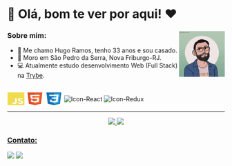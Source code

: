 # 👋 Olá, bom te ver por aqui! ❤

<div>
  <img src="hugo-gif.gif" alt="hugo-gif" width="21%" align="right" />
  
  ### Sobre mim:

  - 🪪 Me chamo Hugo Ramos, tenho 33 anos e sou casado.
  - 🏡 Moro em São Pedro da Serra, Nova Friburgo-RJ.
  - 💻 Atualmente estudo desenvolvimento Web (Full Stack) na [Trybe](https://www.betrybe.com/).


  <div style="display: inline_block"><br>
   <img align="center" alt="Icon-Js" height="30" width="40"
      src="https://raw.githubusercontent.com/devicons/devicon/master/icons/javascript/javascript-plain.svg">
   <img align="center" alt="Icon-HTML" height="30" width="40"
      src="https://raw.githubusercontent.com/devicons/devicon/master/icons/html5/html5-original.svg">
   <img align="center" alt="Icon-CSS" height="30" width="40"
      src="https://raw.githubusercontent.com/devicons/devicon/master/icons/css3/css3-original.svg">
   <img align="center" alt="Icon-React" height="30" width="40"
      src="https://cdn.jsdelivr.net/gh/devicons/devicon/icons/react/react-original.svg" />
   <img align="center" alt="Icon-Redux" height="30" width="40"
      src="https://cdn.jsdelivr.net/gh/devicons/devicon/icons/redux/redux-original.svg" />
  </div>
 </div>

---

<div align="center">
  <a href="https://github.com/HugoRamosC">
  <img height="180em"
    src="https://github-readme-stats.vercel.app/api?username=HugoRamosC&show_icons=true&theme=gotham&include_all_commits=true&count_private=true&locale=pt-br&border_radius=30&card_width=400"
  />
  <img height="180em"
    src="https://github-readme-stats.vercel.app/api/top-langs/?username=HugoRamosC&layout=compact&langs_count=7&theme=gotham&locale=pt-br&border_radius=20&card_width=200"
  />
</div>

### Contato:

<div>
  <a href = "mailto:dev.hugoramos@gmail.com"><img
    src="https://img.shields.io/badge/Gmail-D14836?style=for-the-badge&logo=gmail&logoColor=white"></a>
  <a href = "https://www.linkedin.com/in/hugo-ramos-dev"> <img
    src="https://img.shields.io/badge/-LinkedIn-%230077B5?style=for-the-badge&logo=linkedin&logoColor=white" target="_blank"></a> 
</div>
